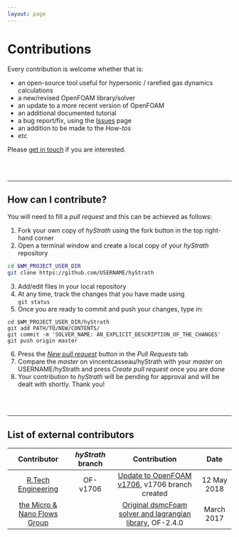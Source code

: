 ```yaml
---
layout: page
---
```


# Contributions

Every contribution is welcome whether that is:
- an open-source tool useful for hypersonic / rarefied gas dynamics calculations
- a new/revised OpenFOAM library/solver
- an update to a more recent version of OpenFOAM
- an additional documented tutorial
- a bug report/fix, using the [Issues](https://github.com/vincentcasseau/hyStrath/issues) page
- an addition to be made to the _How-tos_ 
- etc

Please [get in touch](https://github.com/vincentcasseau/hyStrath/wiki/People-and-Contact#contact) if you are interested.

<br><br>

--- 

## How can I contribute?

You will need to fill a _pull request_ and this can be achieved as follows:  

1. Fork your own copy of _hyStrath_ using the fork button in the top right-hand corner  
2. Open a terminal window and create a local copy of your _hyStrath_ repository   
```sh
cd $WM_PROJECT_USER_DIR  
git clone https://github.com/USERNAME/hyStrath
```   
3. Add/edit files in your local repository  
4. At any time, track the changes that you have made using  
`git status`
5. Once you are ready to commit and push your changes, type in:  
```
cd $WM_PROJECT_USER_DIR/hyStrath  
git add PATH/TO/NEW/CONTENTS/  
git commit -m 'SOLVER_NAME: AN_EXPLICIT_DESCRIPTION_OF_THE_CHANGES'  
git push origin master  
```    
6. Press the [_New pull request_](https://github.com/vincentcasseau/hyStrath/compare) button in the _Pull Requests_ tab   
7. Compare the _master_ on vincentcasseau/hyStrath with your _master_ on USERNAME/hyStrath and press _Create pull request_ once you are done
8. Your contribution to _hyStrath_ will be pending for approval and will be dealt with shortly. Thank you!  

<br><br>

--- 
 
## List of external contributors

| Contributor | _hyStrath_ branch | Contribution | Date |  
|:-------------:|:-------------:|:-------------:|:-------------:|
| [R.Tech Engineering](http://rtech-engineering.com/) | OF-v1706 | [Update to OpenFOAM v1706](https://github.com/vincentcasseau/hyStrath/wiki/Compatibility,-Maintenance,-Installation-and-Sync#maintenance), v1706 branch created | 12 May 2018 |
| [the Micro & Nano Flows Group](http://www.micronanoflows.ac.uk/) |  | [Original dsmcFoam solver and lagrangian library](https://github.com/MicroNanoFlows/OpenFOAM-2.4.0-MNF/tree/devel-craig), OF-2.4.0 | March 2017 |


<br><br>
